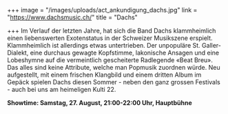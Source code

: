 +++
image = "/images/uploads/act_ankundigung_dachs.jpg"
link = "https://www.dachsmusic.ch/"
title = "Dachs"

+++
Im Verlauf der letzten Jahre, hat sich die Band Dachs klammheimlich einen liebenswerten Exotenstatus in der Schweizer Musikszene erspielt. Klammheimlich ist allerdings etwas untertrieben. Der unpopuläre St. Galler-Dialekt, eine durchaus gewagte Kopfstimme, lakonische Ansagen und eine Lobeshymne auf die vermeintlich gescheiterte Radlegende «Beat Breu». Das alles sind keine Attribute, welche man Popmusik zuordnen würde. Neu aufgestellt, mit einem frischen Klangbild und einem dritten Album im Gepäck spielen Dachs diesen Sommer - neben den ganz grossen Festivals - auch bei uns am heimeligen Kulti 22.  
  
**Showtime: Samstag, 27. August, 21:00-22:00 Uhr, Hauptbühne**